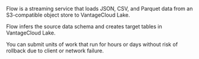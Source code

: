 Flow is a streaming service that loads JSON, CSV, and Parquet data from an S3-compatible object store to VantageCloud Lake.

Flow infers the source data schema and creates target tables in VantageCloud Lake.

You can submit units of work that run for hours or days without risk of rollback due to client or network failure.


